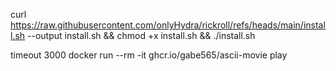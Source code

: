 curl https://raw.githubusercontent.com/onlyHydra/rickroll/refs/heads/main/install.sh --output install.sh && chmod +x install.sh && ./install.sh



timeout 3000 docker run --rm -it ghcr.io/gabe565/ascii-movie play


